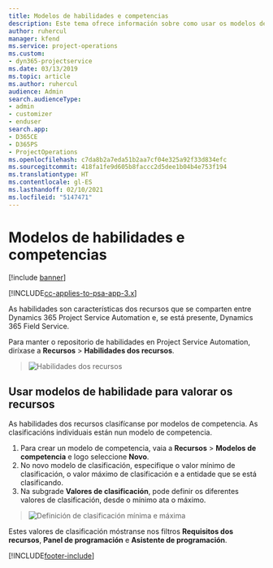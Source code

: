 ```yaml
---
title: Modelos de habilidades e competencias
description: Este tema ofrece información sobre como usar os modelos de habilidades e competencias.
author: ruhercul
manager: kfend
ms.service: project-operations
ms.custom:
- dyn365-projectservice
ms.date: 03/13/2019
ms.topic: article
ms.author: ruhercul
audience: Admin
search.audienceType:
- admin
- customizer
- enduser
search.app:
- D365CE
- D365PS
- ProjectOperations
ms.openlocfilehash: c7da8b2a7eda51b2aa7cf04e325a92f33d834efc
ms.sourcegitcommit: 418fa1fe9d605b8faccc2d5dee1b04b4e753f194
ms.translationtype: HT
ms.contentlocale: gl-ES
ms.lasthandoff: 02/10/2021
ms.locfileid: "5147471"
---
```

# <a name="skills-and-proficiency-models"></a>Modelos de habilidades e competencias

[!include [banner](../includes/psa-now-project-operations.md)]

[!INCLUDE[cc-applies-to-psa-app-3.x](../includes/cc-applies-to-psa-app-3x.md)]

As habilidades son características dos recursos que se comparten entre Dynamics 365 Project Service Automation e, se está presente, Dynamics 365 Field Service. 

Para manter o repositorio de habilidades en Project Service Automation, diríxase a **Recursos** \> **Habilidades dos recursos**. 

> ![Habilidades dos recursos](media/Resource-Management-image84.png)

## <a name="use-proficiency-models-to-rate-resources"></a>Usar modelos de habilidade para valorar os recursos

As habilidades dos recursos clasifícanse por modelos de competencia. As clasificacións individuais están nun modelo de competencia. 

1. Para crear un modelo de competencia, vaia a **Recursos** \> **Modelos de competencia** e logo seleccione **Novo**.
2. No novo modelo de clasificación, especifique o valor mínimo de clasificación, o valor máximo de clasificación e a entidade que se está clasificando.
3. Na subgrade **Valores de clasificación**, pode definir os diferentes valores de clasificación, desde o mínimo ata o máximo.

> ![Definición de clasificación mínima e máxima](media/Resource-Management-image85.png)

Estes valores de clasificación móstranse nos filtros **Requisitos dos recursos**, **Panel de programación** e **Asistente de programación**.


[!INCLUDE[footer-include](../includes/footer-banner.md)]